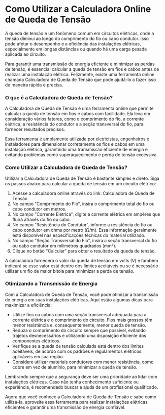 Como Utilizar a Calculadora Online de Queda de Tensão
=====================================================

A queda de tensão é um fenômeno comum em circuitos elétricos, onde a tensão diminui ao longo do comprimento do fio ou cabo condutor. Isso pode afetar o desempenho e a eficiência das instalações elétricas, especialmente em longas distâncias ou quando há uma carga pesada aplicada ao circuito.

Para garantir uma transmissão de energia eficiente e minimizar as perdas de tensão, é essencial calcular a queda de tensão em fios e cabos antes de realizar uma instalação elétrica. Felizmente, existe uma ferramenta online chamada Calculadora de Queda de Tensão que pode ajudá-lo a fazer isso de maneira rápida e precisa.

### O que é a Calculadora de Queda de Tensão?

A Calculadora de Queda de Tensão é uma ferramenta online que permite calcular a queda de tensão em fios e cabos com facilidade. Ela leva em consideração vários fatores, como o comprimento do fio, a corrente elétrica, a resistência do condutor e a seção transversal do fio, para fornecer resultados precisos.

Essa ferramenta é amplamente utilizada por eletricistas, engenheiros e instaladores para dimensionar corretamente os fios e cabos em uma instalação elétrica, garantindo uma transmissão eficiente de energia e evitando problemas como superaquecimento e perda de tensão excessiva.

### Como Utilizar a Calculadora de Queda de Tensão?

Utilizar a Calculadora de Queda de Tensão é bastante simples e direto. Siga os passos abaixo para calcular a queda de tensão em um circuito elétrico:

1. Acesse a calculadora online através do link: Calculadora de Queda de Tensão.
2. No campo "Comprimento do Fio", insira o comprimento total do fio ou cabo condutor em metros.
3. No campo "Corrente Elétrica", digite a corrente elétrica em ampères que fluirá através do fio ou cabo.
4. No campo "Resistência do Condutor", informe a resistência do fio ou cabo condutor em ohms por metro (Ω/m). Essa informação geralmente está disponível nas especificações técnicas do material utilizado.
5. No campo "Seção Transversal do Fio", insira a seção transversal do fio ou cabo condutor em milímetros quadrados (mm²).
6. Clique no botão "Calcular" para obter o resultado da queda de tensão.

A calculadora fornecerá o valor da queda de tensão em volts (V) e também indicará se esse valor está dentro dos limites aceitáveis ou se é necessário utilizar um fio de maior bitola para minimizar a perda de tensão.

### Otimizando a Transmissão de Energia

Com a Calculadora de Queda de Tensão, você pode otimizar a transmissão de energia em suas instalações elétricas. Aqui estão algumas dicas para maximizar a eficiência:

- Utilize fios ou cabos com uma seção transversal adequada para a corrente elétrica e o comprimento do circuito. Fios mais grossos têm menor resistência e, consequentemente, menor queda de tensão.
- Reduza o comprimento do circuito sempre que possível, evitando trajetos desnecessários e utilizando uma disposição eficiente dos componentes elétricos.
- Verifique se a queda de tensão calculada está dentro dos limites aceitáveis, de acordo com os padrões e regulamentos elétricos aplicáveis em sua região.
- Considere utilizar materiais condutores com menor resistência, como cobre em vez de alumínio, para minimizar a queda de tensão.

Lembrando sempre que a segurança deve ser uma prioridade ao lidar com instalações elétricas. Caso não tenha conhecimento suficiente ou experiência, é recomendado buscar a ajuda de um profissional qualificado.

Agora que você conhece a Calculadora de Queda de Tensão e sabe como utilizá-la, aproveite essa ferramenta para realizar instalações elétricas eficientes e garantir uma transmissão de energia confiável.